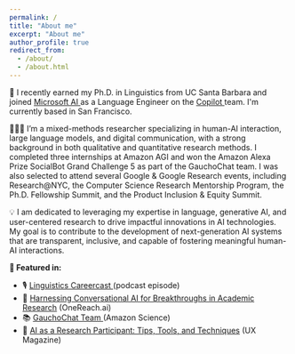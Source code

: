 ```yaml
---
permalink: /
title: "About me"
excerpt: "About me"
author_profile: true
redirect_from: 
  - /about/
  - /about.html
---
```


🤖 I recently earned my Ph.D. in Linguistics from UC Santa Barbara and joined <a href="https://microsoft.ai"> Microsoft AI </a> as a Language Engineer on the <a href="https://copilot.microsoft.com"> Copilot </a> team. I'm currently based in San Francisco. 

👩🏼‍💻 I’m a mixed-methods researcher specializing in human-AI interaction, large language models, and digital communication, with a strong background in both qualitative and quantitative research methods. I completed three internships at Amazon AGI and won the Amazon Alexa Prize SocialBot Grand Challenge 5 as part of the GauchoChat team. I was also selected to attend several Google & Google Research events, including Research@NYC, the Computer Science Research Mentorship Program, the Ph.D. Fellowship Summit, and the Product Inclusion & Equity Summit.

💡 I am dedicated to leveraging my expertise in language, generative AI, and user-centered research to drive impactful innovations in AI technologies. My goal is to contribute to the development of next-generation AI systems that are transparent, inclusive, and capable of fostering meaningful human-AI interactions.

**📢 Featured in:** 

* 🎙️ <a href="https://www.linguisticscareercast.com/podcast/episode-38-marina-zhukova/"> Linguistics Careercast </a> (podcast episode)
* 📝 <a href="https://onereach.ai/harnessing-conversational-ai-for-breakthroughs-in-academic-research/">Harnessing Conversational AI for Breakthroughs in Academic Research</a> (OneReach.ai)
* 📚 <a href="https://www.amazon.science/alexa-prize/teams/gauchochat-2022"> GauchoChat Team </a> (Amazon Science)
* 🧠 <a href="https://uxmag.com/articles/ai-as-a-research-participant-tips-tools-and-techniques"> AI as a Research Participant: Tips, Tools, and Techniques</a> (UX Magazine)











